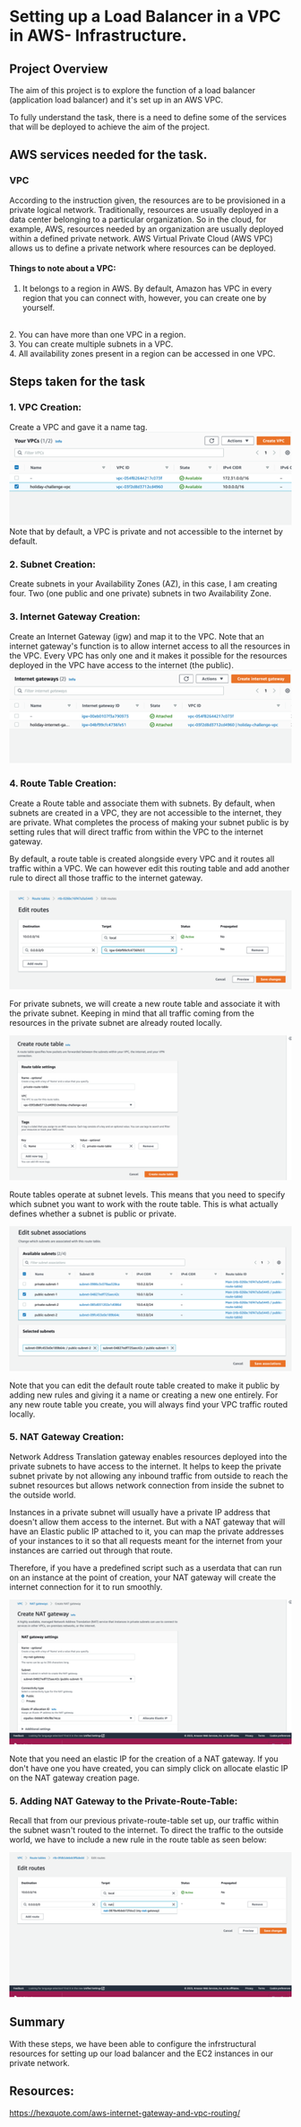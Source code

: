 # Setting up a Load Balancer in a VPC in AWS- Infrastructure.

## Project Overview
The aim of this project is to explore the function of a load balancer (application load balancer) and it's set up in an AWS VPC.

To fully understand the task, there is a need to define some of the services that will be deployed to achieve the aim of the project.

## AWS services needed for the task.

### VPC
According to the instruction given, the resources are to be provisioned in a private logical network. Traditionally, resources are usually deployed in a data center belonging to a particular organization. So in the cloud, for example, AWS, resources needed by an organization are usually deployed within a defined private network. AWS Virtual Private Cloud (AWS VPC) allows us to define a private network where resources can be deployed.

#### Things to note about a VPC:
1. It belongs to a region in AWS. By default, Amazon has VPC in every region that you can connect with, however, you can create one by yourself.
<br>
2. You can have more than one VPC in a region.
<br>
3. You can create multiple subnets in a VPC.
<br>
4. All availability zones present in a region can be accessed in one VPC.
<br>

## Steps taken for the task
### 1. VPC Creation:
Create a VPC and gave it a name tag. <br>
![vpc-created](images/vpc.png "vpc")
Note that by default, a VPC is private and not accessible to the internet by default.
<br>

### 2. Subnet Creation:
Create subnets in your Availability Zones (AZ), in this case, I am creating four. Two (one public and one private) subnets in two Availability Zone.
<br>

### 3. Internet Gateway Creation:
Create an Internet Gateway (igw) and map it to the VPC. Note that an internet gateway's function is to allow internet access to all the resources in the VPC. Every VPC has only one and it makes it possible for the resources deployed in the VPC have access to the internet (the public). 
![igw-created](images/internet-gateway.png "igw")
<br>

### 4. Route Table Creation:
Create a Route table and associate them with subnets. By default, when subnets are created in a VPC, they are not accessible to the internet, they are private. What completes the process of making your subnet public is by setting rules that will direct traffic from within the VPC to the internet gateway.

By default, a route table is created alongside every VPC and it routes all traffic within a VPC. We can however edit this routing table and add another rule to direct all those traffic to the internet gateway. 

![public-route-table](images/public-route-created.png "public-route-created")

For private subnets, we will create a new route table and associate it with the private subnet. Keeping in mind that all traffic coming from the resources in the private subnet are already routed locally.

![private-route-table](images/private-route-created.png "private-routes")

Route tables operate at subnet levels. This means that you need to specify which subnet you want to work with the route table. This is what actually defines whether a subnet is public or private.

![public-subnet-association](images/pub-subnet-association.png)


Note that you can edit the default route table created to make it public by adding new rules and giving it a name or creating a new one entirely. For any new route table you create, you will always find your VPC traffic routed locally.

### 5. NAT Gateway Creation:
Network Address Translation gateway enables resources deployed into the private subnets to have access to the internet. It helps to keep the private subnet private by not allowing any inbound traffic from outside to reach the subnet resources but allows network connection from inside the subnet to the outside world.

Instances in a private subnet will usually have a private IP address that doesn't allow them access to the internet. But with a NAT gateway that will have an Elastic public IP attached to it, you can map the private addresses of your instances to it so that all requests meant for the internet from your instances are carried out through that route.

Therefore, if you have a predefined script such as a userdata that can run on an instance at the point of creation, your NAT gateway will create the internet connection for it to run smoothly.

![nat-gateway](images/nat-gateway.png "nat-gateway")

Note that you need an elastic IP for the creation of a NAT gateway. If you don't have one you have created, you can simply click on allocate elastic IP on the NAT gateway creation page.

### 5. Adding NAT Gateway to the Private-Route-Table:

Recall that from our previous private-route-table set up, our traffic within the subnet wasn't routed to the internet. To direct the traffic to the outside world, we have to include a new rule in the route table as seen below:

![nat-gateway-routing](images/nat-routing.png "NAT-gateway-routing")

## Summary
With these steps, we have been able to configure the infrstructural resources for setting up our load balancer and the EC2 instances in our private network.



## Resources:
https://hexquote.com/aws-internet-gateway-and-vpc-routing/